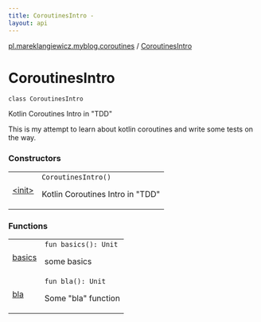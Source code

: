 ```yaml
---
title: CoroutinesIntro - 
layout: api
---
```


<div class='api-docs-breadcrumbs'><a href="../index.html">pl.mareklangiewicz.myblog.coroutines</a> / <a href=".">CoroutinesIntro</a></div>

# CoroutinesIntro

<div class="signature"><code><span class="keyword">class </span><span class="identifier">CoroutinesIntro</span></code></div>

Kotlin Coroutines Intro in "TDD"

This is my attempt to learn about kotlin coroutines and write some tests on the way.

### Constructors

<table class="api-docs-table">
<tbody>
<tr>
<td markdown="1">
<a href="-init-.html">&lt;init&gt;</a>
</td>
<td markdown="1">
<div class="signature"><code><span class="identifier">CoroutinesIntro</span><span class="symbol">(</span><span class="symbol">)</span></code></div>

Kotlin Coroutines Intro in "TDD"


</td>
</tr>
</tbody>
</table>

### Functions

<table class="api-docs-table">
<tbody>
<tr>
<td markdown="1">
<a href="basics.html">basics</a>
</td>
<td markdown="1">
<div class="signature"><code><span class="keyword">fun </span><span class="identifier">basics</span><span class="symbol">(</span><span class="symbol">)</span><span class="symbol">: </span><span class="identifier">Unit</span></code></div>

some basics


</td>
</tr>
<tr>
<td markdown="1">
<a href="bla.html">bla</a>
</td>
<td markdown="1">
<div class="signature"><code><span class="keyword">fun </span><span class="identifier">bla</span><span class="symbol">(</span><span class="symbol">)</span><span class="symbol">: </span><span class="identifier">Unit</span></code></div>

Some "bla" function


</td>
</tr>
</tbody>
</table>
